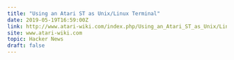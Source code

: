 ```yaml
---
title: "Using an Atari ST as Unix/Linux Terminal"
date: 2019-05-19T16:59:00Z
link: http://www.atari-wiki.com/index.php/Using_an_Atari_ST_as_Unix/Linux_Terminal?utm_medium=RSS&utm_source=hune
site: www.atari-wiki.com
topic: Hacker News
draft: false
---
```

